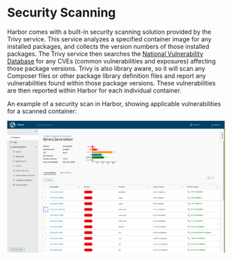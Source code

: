 # Security Scanning

Harbor comes with a built-in security scanning solution provided by the Trivy service. This service analyzes a specified container image for any installed packages, and collects the version numbers of those installed packages. The Trivy service then searches the [National Vulnerability Database](https://nvd.nist.gov/) for any CVEs \(common vulnerabilities and exposures\) affecting those package versions. Trivy is also library aware, so it will scan any Composer files or other package library definition files and report any vulnerabilities found within those package versions. These vulnerabilities are then reported within Harbor for each individual container.

An example of a security scan in Harbor, showing applicable vulnerabilities for a scanned container:

![Harbor Security Scanning Example Image](.././scanning_image_1.png)

